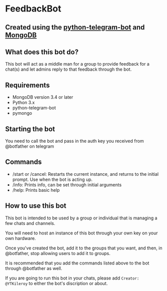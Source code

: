 # FeedbackBot

## Created using the [python-telegram-bot](https://github.com/python-telegram-bot/python-telegram-bot) and [MongoDB](https://www.mongodb.com)

## What does this bot do?

This bot will act as a middle man for a group to provide feedback for a chat(s) and let admins reply to that feedback through the bot.

## Requirements
* MongoDB version 3.4 or later
* Python 3.x
* python-telegram-bot
* pymongo

## Starting the bot

You need to call the bot and pass in the auth key you received from @botfather on telegram

## Commands
* /start or /cancel: Restarts the current instance, and returns to the initial prompt. Use when the bot is acting up.
* /info: Prints info, can be set through initial arguments
* /help: Prints basic help

## How to use this bot

This bot is intended to be used by a group or individual that is managing a few chats and channels.

You will need to host an instance of this bot through your own key on your own hardware.

Once you've created the bot, add it to the groups that you want, and then, in @botfather, stop allowing users to add it to groups.

It is recommended that you add the commands listed above to the bot through @botfather as well.

If you are going to run this bot in your chats, please add `Creator: @YTKileroy` to either the bot's discription or about.